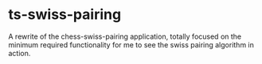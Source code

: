 # ts-swiss-pairing
A rewrite of the chess-swiss-pairing application, totally focused on the minimum required functionality for me to see the swiss pairing algorithm in action.
